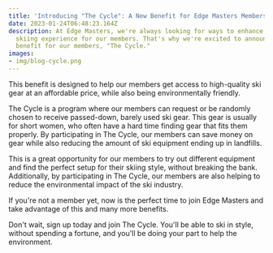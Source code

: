```yaml
---
title: 'Introducing "The Cycle": A New Benefit for Edge Masters Members'
date: 2023-01-24T06:48:23.164Z
description: At Edge Masters, we're always looking for ways to enhance the
  skiing experience for our members. That's why we're excited to announce a new
  benefit for our members, "The Cycle."
images: 
- img/blog-cycle.png
---
```

This benefit is designed to help our members get access to high-quality ski gear at an affordable price, while also being environmentally friendly.

The Cycle is a program where our members can request or be randomly chosen to receive passed-down, barely used ski gear. This gear is usually for short women, who often have a hard time finding gear that fits them properly. By participating in The Cycle, our members can save money on gear while also reducing the amount of ski equipment ending up in landfills.

This is a great opportunity for our members to try out different equipment and find the perfect setup for their skiing style, without breaking the bank. Additionally, by participating in The Cycle, our members are also helping to reduce the environmental impact of the ski industry.

If you're not a member yet, now is the perfect time to join Edge Masters and take advantage of this and many more benefits.

Don't wait, sign up today and join The Cycle. You'll be able to ski in style, without spending a fortune, and you'll be doing your part to help the environment.
